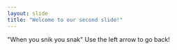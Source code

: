 ```yaml
---
layout: slide
title: "Welcome to our second slide!"
---
```

"When you snik you snak"
Use the left arrow to go back!
